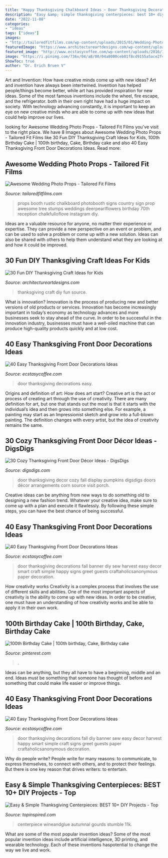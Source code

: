 ```yaml
---
title: "Happy Thanksgiving Chalkboard Ideas ~ Door Thanksgiving Decorations Easy"
description: "Easy &amp; simple thanksgiving centerpieces: best 10+ diy projects"
date: "2022-11-08"
categories:
- "ideas"
tags: ["ideas"]
images:
- "http://tailoredfitfilms.com/wp-content/uploads/2015/01/Wedding-Photo-Booth-Props.png"
featuredImage: "https://www.architectureartdesigns.com/wp-content/uploads/2013/10/829.jpg"
featured_image: "http://www.ecstasycoffee.com/wp-content/uploads/2016/10/Thanksgiving-Front-Door-Decorations-20.jpg"
image: "https://i.pinimg.com/736x/04/a8/00/04a8000ceb01f8cd9155a5ace2f4032e.jpg"
ShowToc: true
author: "Dr. Erich Bruen V"
---
```



Art and Invention: How have creative minds come up with new ideas?
Art and invention have always been intertwined. Invention has helped people/things become better, while art has provided inspiration for new ideas. Some of the most famous inventions include the wheel, fire escape, and the refrigerator. both in their own right have had a huge impact on society. With technology advancing constantly, it is important to keep an eye on new creative minds who are able to come up with new ideas that could help improve our lives.

	

		
looking for Awesome Wedding Photo Props - Tailored Fit Films you've visit to the right place. We have 8 Images about Awesome Wedding Photo Props - Tailored Fit Films like 30 Fun DIY Thanksgiving Craft Ideas for Kids, 100th Birthday Cake | 100th birthday, Cake, Birthday cake and also 40 Easy Thanksgiving Front Door Decorations Ideas. Read more:
		
    
## Awesome Wedding Photo Props - Tailored Fit Films

<img loading=lazy src="http://tailoredfitfilms.com/wp-content/uploads/2015/01/Wedding-Photo-Booth-Props.png" onerror="this.onerror=null;this.src='https://tse2.mm.bing.net/th?id=OIP.Zu_L3EXBfcFN1ll942w3dAAAAA&amp;pid=15.1';" alt="Awesome Wedding Photo Props - Tailored Fit Films">

_Source: tailoredfitfilms.com_

>props booth rustic chalkboard photobooth signs country sign prop awesome tree stumps weddings deerpearlflowers birthday 70th reception chalkfulloflove instagram diy. 

	

Ideas are a valuable resource for anyone, no matter their experience or expertise. They can provide a new perspective on an event or problem, and can be used to solve a problem or come up with a new solution. Ideas can also be shared with others to help them understand what they are looking at and how it could be improved.

    
## 30 Fun DIY Thanksgiving Craft Ideas For Kids

<img loading=lazy src="https://www.architectureartdesigns.com/wp-content/uploads/2013/10/829.jpg" onerror="this.onerror=null;this.src='https://tse4.mm.bing.net/th?id=OIP.UwZaWnxoVaHPYXbgzDyQRQHaJ4&amp;pid=15.1';" alt="30 Fun DIY Thanksgiving Craft Ideas for Kids">

_Source: architectureartdesigns.com_

>thanksgiving craft diy fun source. 

	

What is innovation?
Innovation is the process of producing new and better versions of old products or services. Innovation has become increasingly important in today’s economy as technology advances and more businesses seek to stay ahead of the curve. In order to be successful in the innovation industry, businesses must have a well-oiled machine that can produce high-quality products quickly and at low cost.

    
## 40 Easy Thanksgiving Front Door Decorations Ideas

<img loading=lazy src="https://i1.wp.com/www.ecstasycoffee.com/wp-content/uploads/2016/10/Thanksgiving-Front-Door-Decorations-13.jpg" onerror="this.onerror=null;this.src='https://tse1.mm.bing.net/th?id=OIP.ftgLEwJowab5hv_kvsBSpwHaJ4&amp;pid=15.1';" alt="40 Easy Thanksgiving Front Door Decorations Ideas">

_Source: ecstasycoffee.com_

>door thanksgiving decorations easy. 

	

Origins and definition of art: How does art start?
Creative art is the act or process of creating art through the use of creativity. There are many definition for art, but one that stands out the most is that it starts with the individual’s idea and then grows into something else. For example, a painting may start as an Impressionist sketch and grow into a full-blown painting. The definition changes with every artist, but the idea of creativity remains the same.

    
## 30 Cozy Thanksgiving Front Door Décor Ideas - DigsDigs

<img loading=lazy src="http://www.digsdigs.com/photos/cozy-thanksgiving-front-door-decor-29.jpg" onerror="this.onerror=null;this.src='https://tse3.mm.bing.net/th?id=OIP.gYStWZXMf-O2VPNqcuIPcwAAAA&amp;pid=15.1';" alt="30 Cozy Thanksgiving Front Door Décor Ideas - DigsDigs">

_Source: digsdigs.com_

>door thanksgiving decor cozy fall display pumpkins digsdigs doors décor arrangements corn source visit porch. 

	

Creative ideas can be anything from new ways to do something old to designing a new fashion trend. Whatever your creative idea, make sure to come up with a plan and execute it flawlessly. By following these simple steps, you can have the best chance of being successful.

    
## 40 Easy Thanksgiving Front Door Decorations Ideas

<img loading=lazy src="http://www.ecstasycoffee.com/wp-content/uploads/2016/10/Thanksgiving-Front-Door-Decorations-20.jpg" onerror="this.onerror=null;this.src='https://tse4.mm.bing.net/th?id=OIP.qZ56fd3gBYEH1NoaIK2UHgHaKW&amp;pid=15.1';" alt="40 Easy Thanksgiving Front Door Decorations Ideas">

_Source: ecstasycoffee.com_

>door thanksgiving decorations fall banner diy sew harvest easy decor smart craft simple happy signs greet guests craftaholicsanonymous paper decoration. 

	

How creativity works
Creativity is a complex process that involves the use of different skills and abilities. One of the most important aspects of creativity is the ability to come up with new ideas. In order to be creative, one must have an understanding of how creativity works and be able to apply it in their own work.

    
## 100th Birthday Cake | 100th Birthday, Cake, Birthday Cake

<img loading=lazy src="https://i.pinimg.com/736x/04/a8/00/04a8000ceb01f8cd9155a5ace2f4032e.jpg" onerror="this.onerror=null;this.src='https://tse2.mm.bing.net/th?id=OIP.tiqRXG8TpB52EF63Uvii3gHaJ3&amp;pid=15.1';" alt="100th Birthday Cake | 100th birthday, Cake, Birthday cake">

_Source: pinterest.com_

>. 

	

Ideas can be anything, but they all have to have a beginning, middle and an end. Ideas must be something that someone has thought of before and something that could make life easier or improve things.

    
## 40 Easy Thanksgiving Front Door Decorations Ideas

<img loading=lazy src="https://i0.wp.com/www.ecstasycoffee.com/wp-content/uploads/2016/10/Thanksgiving-Front-Door-Decorations-20.jpg?resize=572%2C800" onerror="this.onerror=null;this.src='https://tse2.mm.bing.net/th?id=OIP.6m4fGl-zrJ24KZPROo2S3QHaKW&amp;pid=15.1';" alt="40 Easy Thanksgiving Front Door Decorations Ideas">

_Source: ecstasycoffee.com_

>door thanksgiving decorations fall diy banner sew easy decor harvest happy smart simple craft signs greet guests paper craftaholicsanonymous decoration. 

	

Why do people write?
People write for many reasons: to communicate, to express themselves, to connect with others, and to protect their feelings. But there is one key reason that drives writers: to entertain.

    
## Easy &amp; Simple Thanksgiving Centerpieces: BEST 10+ DIY Projects - Top

<img loading=lazy src="https://www.topinspired.com/wp-content/uploads/2013/11/thanksgiving-centerpiece.jpg" onerror="this.onerror=null;this.src='https://tse1.mm.bing.net/th?id=OIP.VxXT34fvkn1WdmOdyIcyFAHaLI&amp;pid=15.1';" alt="Easy &amp; Simple Thanksgiving Centerpieces: BEST 10+ DIY Projects - Top">

_Source: topinspired.com_

>centerpiece wineandglue autumnal gourds stumble 11k. 

	

What are some of the most popular invention ideas?
Some of the most popular invention ideas include artificial intelligence, 3D printing, and wearable technology. Each of these inventions haspotential to change the way we live and work.

